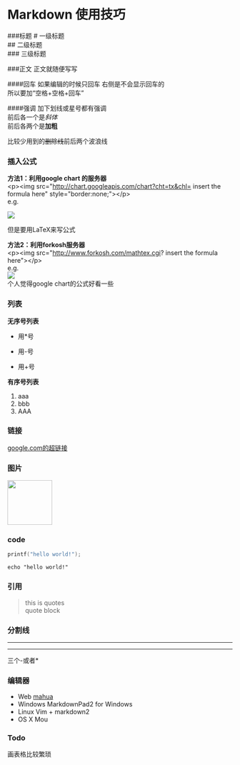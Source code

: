 # Markdown 使用技巧 #
###标题
\# 一级标题  
\## 二级标题  
\### 三级标题

###正文
正文就随便写写  
<!--此处是注释-->

####回车
如果编辑的时候只回车
右侧是不会显示回车的  
所以要加“空格+空格+回车”

####强调
加下划线或星号都有强调  
前后各一个是*斜体*  
前后各两个是**加粗**  

比较少用到的~~删除线~~前后两个波浪线

### 插入公式 ###
**方法1：利用google chart 的服务器**  
\<p>\<img src="http://chart.googleapis.com/chart?cht=tx&chl= insert the formula here" style="border:none;">\</p>  
e.g.  
<p><img src="http://chart.googleapis.com/chart?cht=tx&chl= \Large x=\frac{-b\pm\sqrt{b^2-4ac}}{2a}" style="border:none;"></p>

但是要用LaTeX来写公式  
  
**方法2：利用forkosh服务器**  
\<p>\<img src="http://www.forkosh.com/mathtex.cgi? insert the formula here">\</p>  
e.g.  
<img src="http://www.forkosh.com/mathtex.cgi? \Large x=\frac{-b\pm\sqrt{b^2-4ac}}{2a}">   
个人觉得google chart的公式好看一些

### 列表
**无序号列表**  

* 用*号  
- 用-号
+ 用+号

**有序号列表**

1. aaa
2. bbb
1. AAA

### 链接
[google.com的超链接](www.google,com)

### 图片
<!--![github}](http://clever-cloud.com/assets/img/github-icon.svg "github")-->
<img src="http://clever-cloud.com/assets/img/github-icon.svg" width = "100"/>

### code
```c
printf("hello world!");
```
```
echo "hello world!"
```
### 引用  
> this is quotes  
> quote block

### 分割线
---
***
三个-或者*

### 编辑器
+ Web [mahua](http://mahua.jser.me/)
+ Windows MarkdownPad2 for Windows
+ Linux Vim + markdown2
+ OS X Mou

### Todo
画表格比较繁琐
